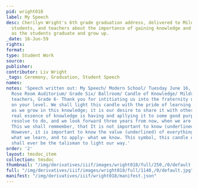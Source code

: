 ```yaml
---
pid: wright018
label: My Speech
desc: Cherilyn Wright's 6th grade graduation address, delivered to Mildred L. Johnson,
  students, and teachers about the importance of gaining knowledge and sharing it
  as the students graduate and grow up.
_date: 16-Jun-59
rights:
format:
type: Student Work
source:
publisher:
contributor: Liv Wright
_tags: Ceremony, Graduation, Student Speech
names:
notes: 'Speech written out: My Speech/ Modern School/ Tuesday June 16, 1959/ Graduation/
  Rose Room Auditorium/ Grade Six/ Ballroom/ Candle of Knowledge/ Mildred, parents,
  teachers, Grade 6- Thank you for intitiating us into the fraternity of knowledge
  on your level. We shall light this candle with the pride of learning and achieving-
  as we grow in this knowledge; it is our desire to share it with others, for the
  real essence of knowledge is having and apllying it to some good purpose. This we
  resolve to do, and we look forward three years from now, when we are being graduated.
  This we shall remmember, that It is not important to know (underlined) everything.
  However, it is important to know the value (underlined) of everything- to appreciate
  what we learn, and to apply- what we know. This symbol, this candle of knowledge
  shall ever be the talisman to light our way.'
order: '2'
layout: tmsdoc_item
collection: tmsdoc
thumbnail: "/img/derivatives/iiif/images/wright018/full/250,/0/default.jpg"
full: "/img/derivatives/iiif/images/wright018/full/1140,/0/default.jpg"
manifest: "/img/derivatives/iiif/wright018/manifest.json"
---
```

